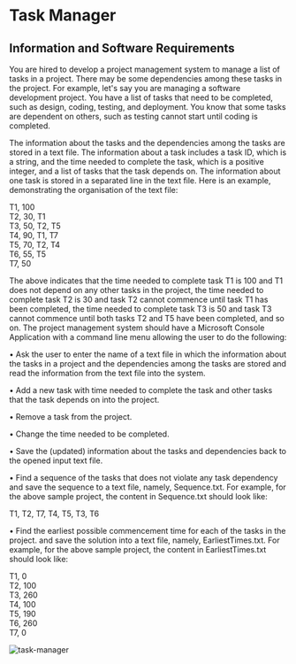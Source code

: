 # Task Manager

## Information and Software Requirements
You are hired to develop a project management system to manage a list of tasks in a project.
There may be some dependencies among these tasks in the project. For example, let's say you
are managing a software development project. You have a list of tasks that need to be
completed, such as design, coding, testing, and deployment. You know that some tasks are
dependent on others, such as testing cannot start until coding is completed.

The information about the tasks and the dependencies among the tasks are stored in a text file.
The information about a task includes a task ID, which is a string, and the time needed to
complete the task, which is a positive integer, and a list of tasks that the task depends on. The
information about one task is stored in a separated line in the text file. Here is an example,
demonstrating the organisation of the text file:

T1, 100 <br>
T2, 30, T1 <br>
T3, 50, T2, T5 <br>
T4, 90, T1, T7 <br>
T5, 70, T2, T4 <br>
T6, 55, T5 <br>
T7, 50 <br>

The above indicates that the time needed to complete task T1 is 100 and T1 does not depend
on any other tasks in the project, the time needed to complete task T2 is 30 and task T2 cannot
commence until task T1 has been completed, the time needed to complete task T3 is 50 and
task T3 cannot commence until both tasks T2 and T5 have been completed, and so on.
The project management system should have a Microsoft Console Application with a
command line menu allowing the user to do the following:

• Ask the user to enter the name of a text file in which the information about the tasks in
a project and the dependencies among the tasks are stored and read the information
from the text file into the system.

• Add a new task with time needed to complete the task and other tasks that the task
depends on into the project.

• Remove a task from the project.

• Change the time needed to be completed.

• Save the (updated) information about the tasks and dependencies back to the opened
input text file.

• Find a sequence of the tasks that does not violate any task dependency and save the
sequence to a text file, namely, Sequence.txt. For example, for the above sample
project, the content in Sequence.txt should look like:

T1, T2, T7, T4, T5, T3, T6

• Find the earliest possible commencement time for each of the tasks in the project. and
save the solution into a text file, namely, EarliestTimes.txt. For example, for the above
sample project, the content in EarliestTimes.txt should look like:

T1, 0 <br>
T2, 100 <br>
T3, 260 <br>
T4, 100 <br>
T5, 190 <br>
T6, 260 <br>
T7, 0 <br>


![task-manager](https://github.com/ben04rogers/task-manager/assets/47819009/3eb6e691-09b7-4cb3-b2be-b8a22bee877e)
